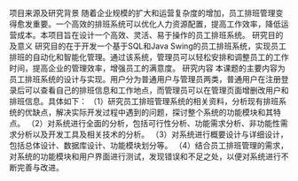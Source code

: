  项目来源及研究背景
随着企业规模的扩大和运营复杂度的增加，员工排班管理变得愈发重要。一个高效的排班系统可以优化人力资源配置，提高工作效率，降低运营成本。本项目旨在设计一个高效、灵活、易于操作的员工排班系统。
 研究目的及意义
研究目的在于开发一个基于SQL和Java Swing的员工排班系统，实现员工排班的自动化和智能化管理。通过该系统，管理员可以轻松安排和调整员工的工作时间，提高企业的管理效率，增强员工的满意度。
 研究内容
本课题的主要内容为员工排班系统的设计与实现。用户分为普通用户与管理员两类，普通用户在注册登录后可以查看自己的排班信息和工作地点，而管理员可以在管理页面增删改用户和排班信息。具体如下：
（1）研究员工排班管理系统的相关资料，分析现有排班系统的优缺点，解决实际开发过程中遇到的问题，探讨整个系统的功能模块和其特点。
（2）对系统进行全面的分析，包括可行性分析、功能需求分析、非功能性需求分析以及开发工具及相关技术的分析。
（3）对系统进行概要设计与详细设计，包括总体设计、数据库设计、功能模块划分等。
（4）结合员工排班管理的需求，对系统的功能模块和用户界面进行测试，发现错误和不足之处，以便对系统进行不断完善与改进。
